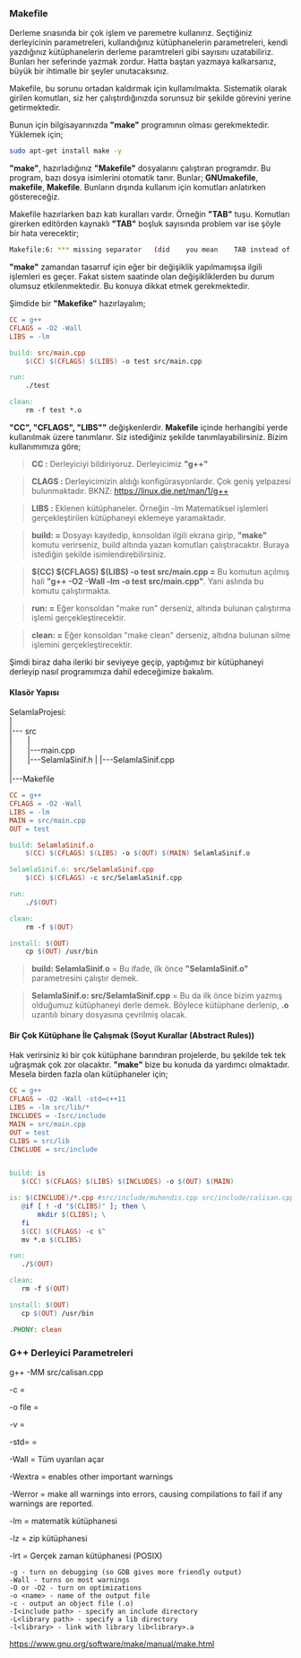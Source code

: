 ### Makefile
Derleme srıasında bir çok işlem ve paremetre kullanırız. Seçtiğiniz derleyicinin parametreleri, kullandığınız kütüphanelerin parametreleri, kendi yazdığınız kütüphanelerin derleme paramtreleri gibi sayısını uzatabiliriz. Bunları her seferinde yazmak zordur. Hatta baştan yazmaya kalkarsanız, büyük bir ihtimalle bir şeyler unutacaksınız.

Makefile, bu sorunu ortadan kaldırmak için kullamılmakta. Sistematik olarak girilen komutları, siz her çalıştırdığınızda sorunsuz bir şekilde görevini yerine getirmektedir.

Bunun için bilgisayarınızda **"make"** programının olması gerekmektedir. Yüklemek için;

``` bash
sudo apt-get install make -y
```

**"make"**, hazırladığınız **"Makefile"** dosyalarını çalıştıran programdır. Bu program, bazı dosya isimlerini otomatik tanır. Bunlar; **GNUmakefile**, **makefile**, **Makefile**. Bunların dışında kullanım için komutları anlatırken göstereceğiz.

Makefile hazırlarken bazı katı kuralları vardır. Örneğin **"TAB"** tuşu. Komutları girerken editörden kaynaklı **"TAB"** boşluk sayısında problem var ise şöyle bir hata verecektir;

``` bash
Makefile:6:	***	missing	separator	(did	you	mean	TAB	instead	of	8	spaces?)
```

**"make"** zamandan tasarruf için eğer bir değişiklik yapılmamışsa ilgili işlemleri es geçer. Fakat sistem saatinde olan değişikliklerden bu durum olumsuz etkilenmektedir. Bu konuya dikkat etmek gerekmektedir.

Şimdide bir **"Makefike"** hazırlayalım;

``` makefile
CC = g++
CFLAGS = -O2 -Wall
LIBS = -lm

build: src/main.cpp
	$(CC) $(CFLAGS) $(LIBS) -o test src/main.cpp

run:
	./test

clean:
	rm -f test *.o
```
**"CC", "CFLAGS", "LIBS""** değişkenlerdir. **Makefile** içinde herhangibi yerde kullanılmak üzere tanımlanır. Siz istediğiniz şekilde tanımlayabilirsiniz. Bizim kullanımımıza göre;

> **CC :** Derleyiciyi bildiriyoruz. Derleyicimiz **"g++"**

> **CLAGS :** Derleyicimizin aldığı konfigürasyonlardır. Çok geniş yelpazesi bulunmaktadır. BKNZ: https://linux.die.net/man/1/g++

>  **LIBS :** Eklenen kütüphaneler. Örneğin -lm Matematiksel işlemleri gerçekleştirilen kütüphaneyi eklemeye yaramaktadır.

> **build: =** Dosyayı kaydedip, konsoldan ilgili ekrana girip, **"make"** komutu verirseniz, build altında yazan komutları çalıştıracaktır. Buraya istediğin şekilde isimlendirebilirsiniz.

>  **$(CC) $(CFLAGS) $(LIBS) -o test src/main.cpp =** Bu komutun açılmış hali **"g++ -O2 -Wall  -lm -o test src/main.cpp"**. Yani aslında bu komutu çalıştırmakta.

> **run: =** Eğer konsoldan "make run" derseniz, altında bulunan çalıştırma işlemi gerçekleştirecektir.

> **clean: =** Eğer konsoldan "make clean" derseniz, altıdna bulunan silme işlemini gerçekleştirecektir.

Şimdi biraz daha ileriki bir seviyeye geçip, yaptığımız bir kütüphaneyi derleyip nasıl programımıza dahil edeceğimize bakalım.

#### Klasör Yapısı
SelamlaProjesi:<br />
|<br />
|--- src<br />
|&nbsp;&nbsp;&nbsp;&nbsp;&nbsp;&nbsp;&nbsp;|<br />
|  &nbsp;&nbsp;&nbsp;&nbsp;&nbsp;&nbsp;|---main.cpp<br />
	|&nbsp;&nbsp;&nbsp;&nbsp;&nbsp;&nbsp;&nbsp;|---SelamlaSinif.h
		|	|---SelamlaSinif.cpp<br />
|<br />
|---Makefile



``` makefile
CC = g++
CFLAGS = -O2 -Wall
LIBS = -lm
MAIN = src/main.cpp
OUT = test

build: SelamlaSinif.o
	$(CC) $(CFLAGS) $(LIBS) -o $(OUT) $(MAIN) SelamlaSinif.o

SelamlaSinif.o: src/SelamlaSinif.cpp
	$(CC) $(CFLAGS) -c src/SelamlaSinif.cpp

run:
	./$(OUT)

clean:
	rm -f $(OUT)

install: $(OUT)
	cp $(OUT) /usr/bin
```
> **build: SelamlaSinif.o** = Bu ifade, ilk önce **"SelamlaSinif.o"** parametresini çalıştır demek.

> **SelamlaSinif.o: src/SelamlaSinif.cpp** = Bu da ilk önce bizim yazmış olduğumuz kütüphaneyi derle demek. Böylece kütüphane derlenip, **.o** uzantılı binary dosyasına çevrilmiş olacak.

#### Bir Çok Kütüphane İle Çalışmak (Soyut Kurallar (Abstract Rules))
Hak verirsiniz ki bir çok kütüphane barındıran projelerde, bu şekilde tek tek uğraşmak çok zor olacaktır. **"make"** bize bu konuda da yardımcı olmaktadır. Mesela birden fazla olan kütüphaneler için;

 ``` makefile
 CC = g++
 CFLAGS = -O2 -Wall -std=c++11
 LIBS = -lm src/lib/*
 INCLUDES = -Isrc/include
 MAIN = src/main.cpp
 OUT = test
 CLIBS = src/lib
 CINCLUDE = src/include


 build: is
 	$(CC) $(CFLAGS) $(LIBS) $(INCLUDES) -o $(OUT) $(MAIN)

 is: $(CINCLUDE)/*.cpp #src/include/muhendis.cpp src/include/calisan.cpp
 	@if [ ! -d "$(CLIBS)" ]; then \
 		mkdir $(CLIBS); \
 	fi
 	$(CC) $(CFLAGS) -c $^
 	mv *.o $(CLIBS)

 run:
 	./$(OUT)

 clean:
 	rm -f $(OUT)

 install: $(OUT)
 	cp $(OUT) /usr/bin

 .PHONY: clean

 ```

### G++ Derleyici Parametreleri

 g++ -MM src/calisan.cpp

-c =

-o file =

-v =

-std= =

-Wall = Tüm uyarıları açar

-Wextra =  enables other important warnings 

-Werror = make all warnings into errors, causing compilations to fail if any warnings are reported.

-lm = matematik kütüphanesi

-lz = zip kütüphanesi

-lrt = Gerçek zaman kütüphanesi (POSIX)


    -g - turn on debugging (so GDB gives more friendly output)
    -Wall - turns on most warnings
    -O or -O2 - turn on optimizations
    -o <name> - name of the output file
    -c - output an object file (.o)
    -I<include path> - specify an include directory
    -L<library path> - specify a lib directory
    -l<library> - link with library lib<library>.a

https://www.gnu.org/software/make/manual/make.html
